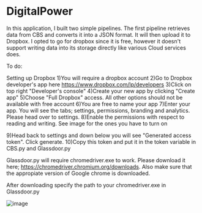 # DigitalPower

In this application, I built two simple pipelines. The first pipeline retrieves data from CBS and converts it into a JSON format. It will then upload it to Dropbox. I opted to go for dropbox since it is free, however it doesn't support writing data into its storage directly like various Cloud services does.

To do:

Setting up Dropbox
1)You will require a dropbox account
2)Go to Dropbox developer's app here https://www.dropbox.com/lp/developers
3)Click on top right "Developer's console"
4)Create your new app by clicking "Create app"
5)Choose "Full Dropbox" access. All other options should not be available with free account
6)You are free to name your app
7)Enter your app. You will see the tabs; settings, permissions, branding and analytics. Please head over to settings.
8)Enable the permissions with respect to reading and writing. See image for the ones you have to turn on


9)Head back to settings and down below you will see "Generated access token". Click generate.
10)Copy this token and put it in the token variable in CBS.py and Glassdoor.py

Glassdoor.py will require chromedriver.exe to work. Please download it here; https://chromedriver.chromium.org/downloads. Also make sure that the appropiate version of Google chrome is downloaded.

After downloading specify the path to your chromedriver.exe in Glassdoor.py


















![image](https://user-images.githubusercontent.com/52888356/184003935-a8bd4b33-dc8f-4de4-a142-1fe17c94670c.png)
